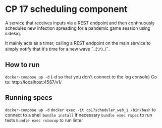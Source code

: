 # CP 17 scheduling component

A service that receives inputs via a REST endpoint and then continuously schedules new infection spreading for a pandemic game session using sidekiq.

It mainly acts as a timer, calling a REST endpoint on the main service to simply notify that it's time for a new wave ¯\_(ツ)_/¯. 

## How to run
`docker-compose up -d` (-d so that you don't connect to the log console)
Go to: http://localhost:4567/v1/

## Running specs
`docker-compose up -d`
`docker exec -it cp17scheduler_web_1 /bin/bash` to connect to a shell
`bundle install` if necessary
`bundle exec rspec` to run tests
`bundle exec rubocop` to run linter
